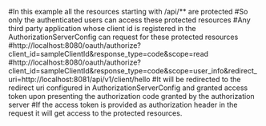 #In this example all the resources starting with /api/** are protected
#So only the authenticated users can access these protected resources
#Any third party application whose client id is registered in the AuthorizationServerConfig can request for these protected resources
#http://localhost:8080/oauth/authorize?client_id=sampleClientId&response_type=code&scope=read
#http://localhost:8080/oauth/authorize?client_id=sampleClientId&response_type=code&scope=user_info&redirect_uri=http://localhost:8081/api/v1/client/hello
#It will be redirected to the redirect uri configured in AuthorizationServerConfig and granted access token upon presenting the authorization code granted by the authorization server
#If the access token is provided as authorization header in the request it will get access to the protected resources.